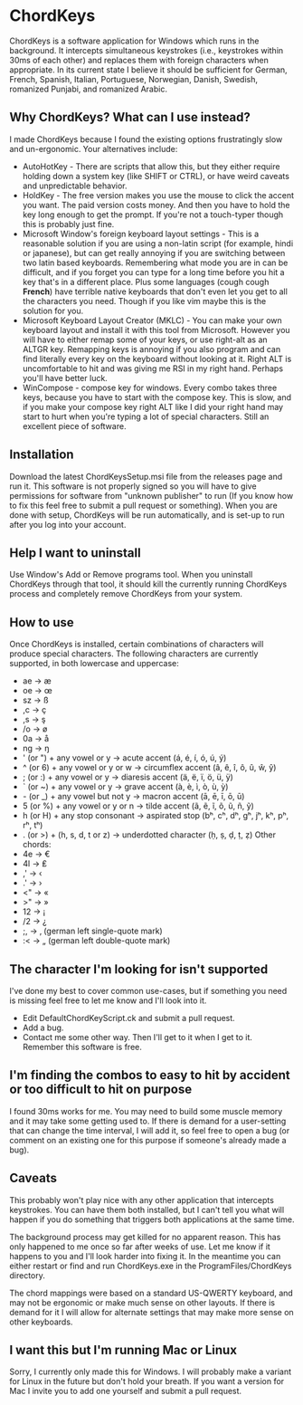 # ChordKeys
ChordKeys is a software application for Windows which runs in the background. It intercepts simultaneous keystrokes (i.e., keystrokes within 30ms of each other) and replaces them with foreign characters when appropriate. In its current state I believe it should be sufficient for German, French, Spanish, Italian, Portuguese, Norwegian, Danish, Swedish, romanized Punjabi, and romanized Arabic.

## Why ChordKeys? What can I use instead?
I made ChordKeys because I found the existing options frustratingly slow and un-ergonomic. Your alternatives include:
* AutoHotKey - There are scripts that allow this, but they either require holding down a system key (like SHIFT or CTRL), or have weird caveats and unpredictable behavior.
* HoldKey - The free version makes you use the mouse to click the accent you want. The paid version costs money. And then you have to hold the key long enough to get the prompt. If you're not a touch-typer though this is probably just fine.
* Microsoft Window's foreign keyboard layout settings - This is a reasonable solution if you are using a non-latin script (for example, hindi or japanese), but can get really annoying if you are switching between two latin based keyboards. Remembering what mode you are in can be difficult, and if you forget you can type for a long time before you hit a key that's in a different place. Plus some languages (cough cough **French**) have terrible native keyboards that don't even let you get to all the characters you need. Though if you like vim maybe this is the solution for you.
* Microsoft Keyboard Layout Creator (MKLC) - You can make your own keyboard layout and install it with this tool from Microsoft. However you will have to either remap some of your keys, or use right-alt as an ALTGR key. Remapping keys is annoying if you also program and can find literally every key on the keyboard without looking at it. Right ALT is uncomfortable to hit and was giving me RSI in my right hand. Perhaps you'll have better luck.
* WinCompose - compose key for windows. Every combo takes three keys, because you have to start with the compose key. This is slow, and if you make your compose key right ALT like I did your right hand may start to hurt when you're typing a lot of special characters. Still an excellent piece of software.

## Installation
Download the latest ChordKeysSetup.msi file from the releases page and run it. This software is not properly signed so you will have to give permissions for software from "unknown publisher" to run (If you know how to fix this feel free to submit a pull request or something). When you are done with setup, ChordKeys will be run automatically, and is set-up to run after you log into your account.

## Help I want to uninstall
Use Window's Add or Remove programs tool. When you uninstall ChordKeys through that tool, it should kill the currently running ChordKeys process and completely remove ChordKeys from your system.

## How to use
Once ChordKeys is installed, certain combinations of characters will produce special characters. The following characters are currently supported, in both lowercase and uppercase:  
* ae -> æ
* oe -> œ
* sz -> ß
* ,c -> ç
* ,s -> ş
* /o -> ø
* 0a -> å
* ng -> ŋ
* ' (or ") + any vowel or y -> acute accent (á, é, í, ó, ú, ý)
* ^ (or 6) + any vowel or y or w -> circumflex accent (â, ê, î, ô, û, ŵ, ŷ)
* ; (or :) + any vowel or y -> diaresis accent (ä, ë, ï, ö, ü, ÿ)
* ` (or ~) + any vowel or y -> grave accent (à, è, ì, ò, ù, ỳ)
* \- (or _) + any vowel but not y -> macron accent (ā, ē, ī, ō, ū)
* 5 (or %) + any vowel or y or n -> tilde accent (ã, ẽ, ĩ, õ, ũ, ñ, ỹ)
* h (or H) + any stop consonant -> aspirated stop (bʰ, cʰ, dʰ, gʰ, jʰ, kʰ, pʰ, rʰ, tʰ)
* . (or >) + (h, s, d, t or z) -> underdotted character (ḥ, ṣ, ḍ, ṭ, ẓ)
Other chords:
* 4e -> €
* 4l -> ₤
* ,' -> ‹
* .' -> ›
* <" -> «
* \>" -> »
* 12 -> ¡
* /2 -> ¿
* ;, -> ‚ (german left single-quote mark)
* :< -> „ (german left double-quote mark)

## The character I'm looking for isn't supported
I've done my best to cover common use-cases, but if something you need is missing feel free to let me know and I'll look into it.
* Edit DefaultChordKeyScript.ck and submit a pull request.
* Add a bug.
* Contact me some other way.
Then I'll get to it when I get to it. Remember this software is free.

## I'm finding the combos to easy to hit by accident or too difficult to hit on purpose
I found 30ms works for me. You may need to build some muscle memory and it may take some getting used to. If there is demand for a user-setting that can change the time interval, I will add it, so feel free to open a bug (or comment on an existing one for this purpose if someone's already made a bug).

## Caveats
This probably won't play nice with any other application that intercepts keystrokes. You can have them both installed, but I can't tell you what will happen if you do something that triggers both applications at the same time.  

The background process may get killed for no apparent reason. This has only happened to me once so far after weeks of use. Let me know if it happens to you and I'll look harder into fixing it. In the meantime you can either restart or find and run ChordKeys.exe in the ProgramFiles/ChordKeys directory.

The chord mappings were based on a standard US-QWERTY keyboard, and may not be ergonomic or make much sense on other layouts. If there is demand for it I will allow for alternate settings that may make more sense on other keyboards.

## I want this but I'm running Mac or Linux
Sorry, I currently only made this for Windows. I will probably make a variant for Linux in the future but don't hold your breath. If you want a version for Mac I invite you to add one yourself and submit a pull request.
